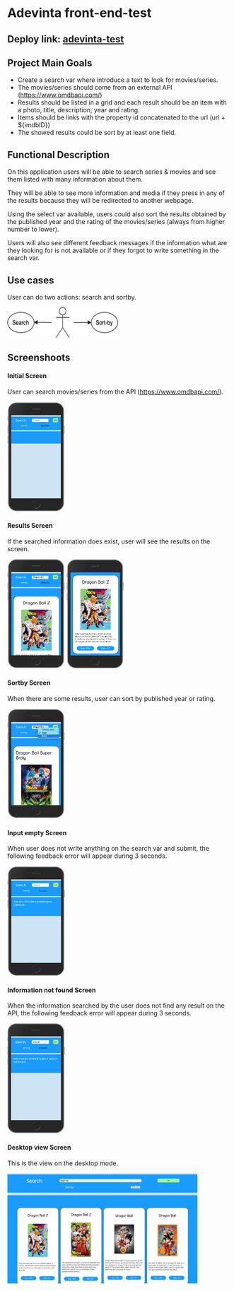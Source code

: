 # Adevinta front-end-test 

## Deploy link: [adevinta-test](https://adricampo.github.io/adevinta-test-vanilla/)

## Project Main Goals 

- Create a search var where introduce a text to look for movies/series.
- The movies/series should come from an external API (https://www.omdbapi.com/)
- Results should be listed in a grid and each result should be an item with a photo, title, description, year and rating. 
- Items should be links with the property id concatenated to the url (url + ${imdbID})
- The showed results could be sort by at least one field. 

## Functional Description

On this application users will be able to search series & movies and see them listed with many information about them.

They will be able to see more information and media if they press in any of the results because they will be redirected to another webpage.

Using the select var available, users could also sort the results obtained by the published year and the rating of the movies/series (always from higher number to lower).

Users will also see different feedback messages if the information what are they looking for is not available or if they forgot to write something in the search var.

## Use cases

User can do two actions: search and sortby.

<img src="images/Use-cases.png" height= "70" width="250">


## Screenshoots

#### Initial Screen

User can search movies/series from the API (https://www.omdbapi.com/).

<img src="images/Initial-screen.png" height= "250" width="130">

#### Results Screen

If the searched information does exist, user will see the results on the screen.

<div>
<img src="images/Results-screen1.png" height= "250" width="130">

<img src="images/Results-screen2.png" height= "250" width="130">
</div>


#### Sortby Screen

When there are some results, user can sort by published year or rating.

<img src="images/Sortby-screen.png" height= "250" width="130">

#### Input empty Screen

When user does not write anything on the search var and submit, the following feedback error will appear during 3 seconds.

<img src="images/Input-empty-screen.png" height= "250" width="130">

####  Information not found Screen

When the information searched by the user does not find any result on the API, the following feedback error will appear during 3 seconds.

<img src="images/Info-not-found-screen.png" height= "250" width="130">

#### Desktop view Screen

This is the view on the desktop mode. 

<img src="images/Desktop-view-screen.png" height= "250" width="430">
